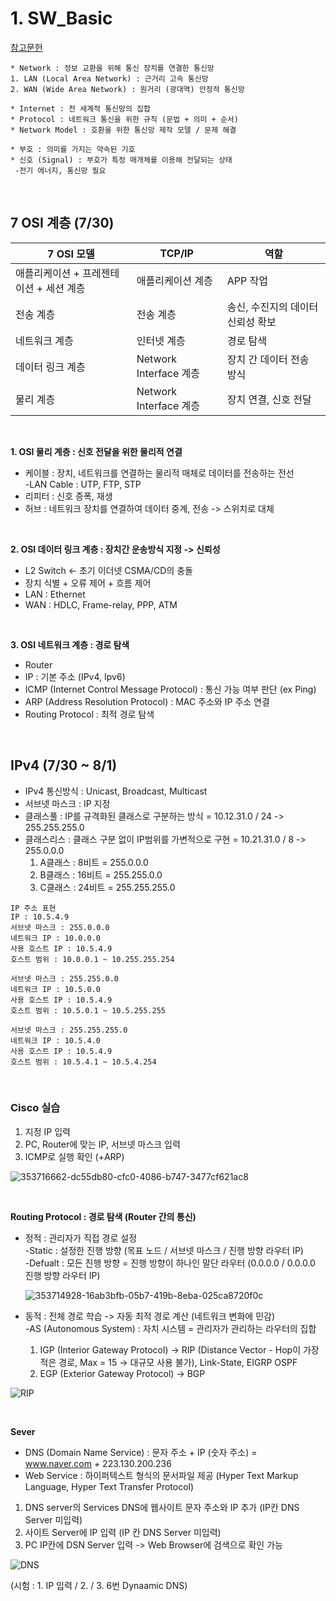 # 1. SW_Basic

[참고문헌](https://naver.com)
``` 
* Network : 정보 교환을 위해 통신 장치를 연결한 통신망
1. LAN (Local Area Network) : 근거리 고속 통신망
2. WAN (Wide Area Network) : 원거리 (광대역) 안정적 통신망

* Internet : 전 세계적 통신망의 집합
* Protocol : 네트워크 통신을 위한 규칙 (문법 + 의미 + 순서)
* Network Model : 호환을 위한 통신망 제작 모델 / 문제 해결

* 부호 : 의미를 가지는 약속된 기호
* 신호 (Signal) : 부호가 특정 매개체를 이용해 전달되는 상태
 -전기 에너지, 통신망 필요
```

<br>

7 OSI 계층 (7/30)
----------
|7 OSI 모델|TCP/IP|역할|
|-|-|-|
|애플리케이션 + 프레젠테이션 + 세션 계층|애플리케이션 계층|APP 작업|
|전송 계층 |전송 계층|송신, 수진지의 데이터 신뢰성 확보|
|네트워크 계층|인터넷 계층|경로 탐색|
|데이터 링크 계층|Network Interface 계층|장치 간 데이터 전송 방식|
|물리 계층|Network Interface 계층|장치 연결, 신호 전달|

<br>

**1. OSI 물리 계층 : 신호 전달을 위한 물리적 연결**
 * 케이블 : 장치, 네트워크를 연결하는 물리적 매체로 데이터를 전송하는 전선 <br>
   -LAN Cable : UTP, FTP, STP
 * 리피터 : 신호 증폭, 재생
 * 허브 : 네트워크 장치를 연결하여 데이터 중계, 전송 -> 스위치로 대체

<br>

**2. OSI 데이터 링크 계층 : 장치간 운송방식 지정 -> 신뢰성**
 * L2 Switch <- 초기 이더넷 CSMA/CD의 충돌
 * 장치 식별 + 오류 제어 + 흐름 제어
 * LAN : Ethernet
 * WAN : HDLC, Frame-relay, PPP, ATM

<br>

**3. OSI 네트워크 계층 : 경로 탐색**
 * Router
 * IP : 기본 주소 (IPv4, Ipv6)
 * ICMP (Internet Control Message Protocol) : 통신 가능 여부 판단 (ex Ping)
 * ARP (Address Resolution Protocol) : MAC 주소와 IP 주소 연결
 * Routing Protocol : 최적 경로 탐색

 <br>
 
IPv4 (7/30 ~ 8/1)
----
* IPv4 통신방식 : Unicast, Broadcast, Multicast <br>
* 서브넷 마스크 : IP 지정 <br>
* 클래스풀 : IP를 규격화된 클래스로 구분하는 방식 = 10.12.31.0 / 24 -> 255.255.255.0 <br>
* 클래스리스 : 클래스 구분 없이 IP범위를 가변적으로 구현 = 10.21.31.0 / 8 -> 255.0.0.0
  1. A클래스 : 8비트 = 255.0.0.0   
  2. B클래스 : 16비트 = 255.255.0.0   
  3. C클래스 : 24비트 = 255.255.255.0  
```
IP 주소 표현
IP : 10.5.4.9
서브넷 마스크 : 255.0.0.0
네트워크 IP : 10.0.0.0
사용 호스트 IP : 10.5.4.9
호스트 범위 : 10.0.0.1 ~ 10.255.255.254

서브넷 마스크 : 255.255.0.0
네트워크 IP : 10.5.0.0
사용 호스트 IP : 10.5.4.9
호스트 범위 : 10.5.0.1 ~ 10.5.255.255

서브넷 마스크 : 255.255.255.0
네트워크 IP : 10.5.4.0
사용 호스트 IP : 10.5.4.9
호스트 범위 : 10.5.4.1 ~ 10.5.4.254
```
 <br>
 
### Cisco 실습
1. 지정 IP 입력
2. PC, Router에 맞는 IP, 서브넷 마스크 입력
3. ICMP로 실행 확인 (+ARP)

![353716662-dc55db80-cfc0-4086-b747-3477cf621ac8](https://github.com/user-attachments/assets/af429c20-9678-4879-be9c-b34a82547fe9)

 <br>
 
**Routing Protocol : 경로 탐색 (Router 간의 통신)**
* 정적 : 관리자가 직접 경로 설정 <br>
  -Static : 설정한 진행 방향 (목표 노드 / 서브넷 마스크 / 진행 방향 라우터 IP) <br>
  -Defualt : 모든 진행 방향 = 진행 방향이 하나인 말단 라우터 (0.0.0.0 / 0.0.0.0 진행 방향 라우터 IP) <br>
  
  ![353714928-16ab3bfb-05b7-419b-8eba-025ca8720f0c](https://github.com/user-attachments/assets/e102a9fa-9663-48da-b2d5-5b5fbc770cc9)
 
* 동적 : 전체 경로 학습 -> 자동 최적 경로 계산 (네트워크 변화에 민감) <br>
 -AS (Autonomous System) : 자치 시스템 = 관리자가 관리하는 라우터의 집합
   1. IGP (Interior Gateway Protocol) -> RIP (Distance Vector - Hop이 가장 적은 경로, Max = 15 -> 대규모 사용 불가), Link-State, EIGRP OSPF
   2. EGP (Exterior Gateway Protocol) -> BGP
      
![RIP](https://github.com/user-attachments/assets/62be8f63-f5b8-414a-bdd1-45a227ab89b0)

 <br>
 
**Sever**
* DNS (Domain Name Service) : 문자 주소 + IP (숫자 주소) = www.naver.com + 223.130.200.236
* Web Service : 하이퍼텍스트 형식의 문서파일 제공 (Hyper Text Markup Language, Hyper Text Transfer Protocol)
 1. DNS server의 Services DNS에 웹사이트 문자 주소와 IP 추가 (IP칸 DNS Server 미입력)
 2. 사이트 Server에 IP 입력 (IP 칸 DNS Server 미입력)
 3. PC IP칸에 DSN Server 입력 -> Web Browser에 검색으로 확인 가능

![DNS](https://github.com/user-attachments/assets/330b16eb-09cd-4ea9-b4fc-8c85cbcf677f)

(시험 : 1. IP 입력 / 2. / 3. 6번 Dynaamic DNS)
